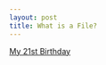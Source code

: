 ```yaml
---
layout: post
title: What is a File?
---
```


[My 21st Birthday](selinkorkmaz.github.io/birthday.JPG)
